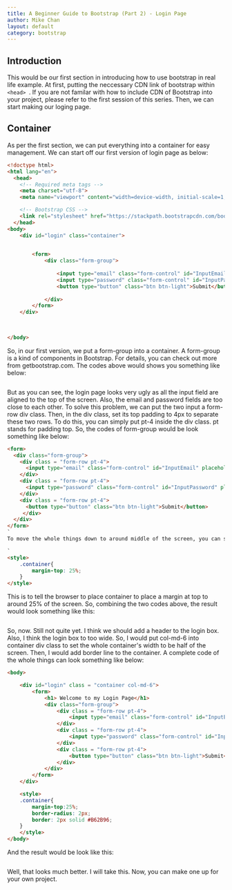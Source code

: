 ```yaml
---
title: A Beginner Guide to Bootstrap (Part 2) - Login Page
author: Mike Chan
layout: default
category: bootstrap
---
```



## Introduction

This would be our first section in introducing how to use bootstrap in real life example. At first, putting the neccessary CDN 
link of bootstrap within ```<head> ```. If you are not familar with how to include CDN of Bootstrap into your project, please refer to the first session of this series. Then, we can start making our loging page.

## Container
As per the first section, we can put everything into a container for easy management. We can start off our first version of login page as below:

```html
<!doctype html>
<html lang="en">
  <head>
    <!-- Required meta tags -->
    <meta charset="utf-8">
    <meta name="viewport" content="width=device-width, initial-scale=1, shrink-to-fit=no">

    <!-- Bootstrap CSS -->
    <link rel="stylesheet" href="https://stackpath.bootstrapcdn.com/bootstrap/4.3.1/css/bootstrap.min.css" integrity="sha384-ggOyR0iXCbMQv3Xipma34MD+dH/1fQ784/j6cY/iJTQUOhcWr7x9JvoRxT2MZw1T" crossorigin="anonymous">
  </head>
<body>
    <div id="login" class="container">
        

        <form>
            <div class="form-group">
                
                <input type="email" class="form-control" id="InputEmail" placeholder="Enter email">
                <input type="password" class="form-control" id="InputPassword" placeholder="Enter password">
                <button type="button" class="btn btn-light">Submit</button>
                
            </div>
        </form>
    </div>
        

  
</body>
```
So, in our first version, we put a form-group into a container. A form-group is a kind of components in Bootstrap. For details, you can check out more from getbootstrap.com. The codes above would shows you something like below:

<span class="image"><img src="{{ 'assets/images/bootstrap21.png' | relative_url }}" alt="" /></span>

But as you can see, the login page looks very ugly as all the input field are aligned to the top of the screen. Also, the email and password fields are too close to each other. To solve this problem, we can put the two input a form-row div class. Then, in the div class, set its top padding to 4px to separate these two rows. To do this, you can simply put pt-4 inside the div class. pt stands for padding top. So, the codes of form-group would be look something like below:

```html
<form>
  <div class="form-group">
    <div class = "form-row pt-4">
      <input type="email" class="form-control" id="InputEmail" placeholder="Enter email">
    </div>
    <div class = "form-row pt-4">
      <input type="password" class="form-control" id="InputPassword" placeholder="Enter password">
    </div>
    <div class = "form-row pt-4">
      <button type="button" class="btn btn-light">Submit</button>
     </div>
  </div>
</form>
`
To move the whole things down to around middle of the screen, you can simply add some ccs code to move the whole container down. You can do something like this:

`
<style>
    .container{
        margin-top: 25%;
    }
</style>
```
This is to tell the browser to place container to place a margin at top to around 25% of the screen. So, combining the two codes above, the result would look something like this:

<span class="image"><img src="{{ 'assets/images/bootstrap22.png' | relative_url }}" alt="" /></span>

So, now. Still not quite yet. I think we should add a header to the login box. Also, I think the login box to too wide. So, I would put col-md-6 into container div class to set the whole container's width to be half of the screen. Then, I would add border line to the container. A complete code of the whole things can look something like below:

```html
<body>

    <div id="login" class = "container col-md-6">
        <form>
            <h1> Welcome to my Login Page</h1>
            <div class="form-group">
                <div class = "form-row pt-4">
                    <input type="email" class="form-control" id="InputEmail" placeholder="Enter email">
                </div>
                <div class = "form-row pt-4">
                    <input type="password" class="form-control" id="InputPassword" placeholder="Enter password">
                </div>
                <div class = "form-row pt-4">
                    <button type="button" class="btn btn-light">Submit</button>
                </div>
            </div>
        </form>
    </div>

    <style>
    .container{
        margin-top:25%;
        border-radius: 2px;
        border: 2px solid #B62B96;
    }
    </style> 
</body>
```
And the result would be look like this:

<span class="image"><img src="{{ 'assets/images/bootstrap23.png' | relative_url }}" alt="" /></span>

Well, that looks much better. I will take this. Now, you can make one up for your own project.
